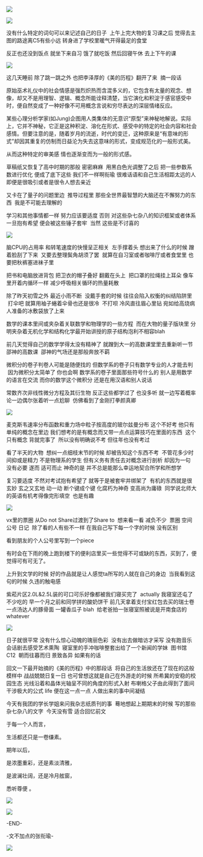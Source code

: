 ![](./images/img_001.png)

![](./images/img_002.jpeg)

没有什么特定的词句可以来记述自己的日子  上午上完大物的复习课之后 觉得去主图的路途离C5有些小远 转身进了学校里暖气开得最足的食堂

反正也还没到饭点 就坐下来自习 饿了就吃饭 然后回寝午休 去上下午的课

![](./images/img_003.jpeg)

这几天睡前 除了跳一跳之外 也把李泽厚的《美的历程》翻开了来  摘一段话

原始巫术礼仪中的社会情感是强烈炽热而含混多义的，它包含有太量的观念、想像，却又不是用理智、逻辑、概念所能诠释清楚，当它演化和积淀于感官感受中时，便自然变成了一种好像不可用概念言说和穷尽表达的深层情绪反应。

某些心理分析学家(如Jung)企图用人类集体的无意识“原型”来神秘地解说。实际上，它并不神秘，它正是这种积淀、溶化在形式、感受中的特定的社会内容和社会感情。但要注意的是，随着岁月的流逝，时代的变迁，这种原来是“有意味的形式”却因其重复的仿制而日益沦为失去这意味的形式，变成规范化的一般形式美。

从而这种特定的审美感 情也逐渐变而为一般的形式感。

草稿纸又恢复了高中时期的那般 密密麻麻  用黑白色光调整了之后 把一些参数系数进行优化 便成了底下这些 我们不一样啊衔瑜 很难话语和自己生活相距太远的人 即便是很吸引或者是很令人想去亲近

又卡在了量子的问题里边  推导过程里 那些全世界最智慧的大脑还在不懈努力的东西  我是不可能去理解的

学习和其他事情都一样 努力应该要适度 否则 对这些杂七杂八的知识框架或者体系一旦抱有希望 便会被这些锤子套牢  当然 这些是不讨喜的

![](./images/img_004.jpeg)

脑CPU的占用率 和转笔速度的快慢呈正相关  左手撑着头 想出来了什么的时候 蹭着脸刮了下来  又要去整理鬓角胡须了罢  就算在自习室或者咖啡厅或者食堂里 也要把秋裤塞进袜子里

把书和电脑放进背包 把卫衣的帽子叠好 翻戴在头上  把口罩的拉绳挂上耳朵 像车里开着内循环一样 减少呼吸相关循环的热量耗散

除了昨天初雪之外 最近小雨不断  没戴手套的时候 往往会陷入权衡的纠结陷阱里  打伞吧 就算用袖子蜷着伞骨也还是很冷  不打呗 冷风直往眉心里钻 宛如给高烧病人准备的冰敷袋放了上来

数学的课本里间或夹杂着关联数学和物理学的一些方程  而在大物的量子版块里 分明夹杂着无机化学和结构化学最开始讲授的原子结构泡利不相容blah

前几天觉得自己的数学学得太没有精神了 就蹭到大一的高数课堂里去重新听一节邵神的高数课  邵神的气场还是那般奔放不羁

微积分的卷子判卷人可能是随便找的 但数学系的卷子只有数学专业的人才能去判  因为微积分太简单了 你也会啊 数学系的卷子里面那些符号什么的 别人是用数学的语言在交流 而你的数学这个微积分 还是在用汉语和别人说话

常数齐次非线性微分方程及其衍生物 反正这些都学过了 也没多听 就一边写着概率论一边偶尔张着听一点尬聊  仿佛看到了金刚打拳颜真卿

![](./images/img_005.jpeg)

麦克斯韦速率分布函数和重力场中粒子按高度的玻尔兹曼分布 这个不好考 他只有单纯的概念在里边 我们想考的是有概念而又带一点点运算技巧在里面的东西  这个只有概念 背就完事了  所以没有明确说不考 但往年也没有考过

看了半天的大物  想纠一点细枝末节的时候 却被告知这个东西不考  不管花多少时间抑或是精力 不是物理系的学生 但有义务有责任去对概念进行剖析 却因为一句 没有必要 遂而 适可而止 神奇的是 并不总是能那么幸运地契合所学和所想学

复习要适度 不然对考试抱有希望了 就等于是被套牢并绑架了  有机的东西就是很玄妙 玄之又玄地 动一动 断个键成个键 化腐朽为神奇 变高尚为庸碌  同学说北师大的英语有机考得像完形填空  也是有趣

![](./images/img_006.jpeg)

vx里的票圈 从Do not Share过渡到了Share to  想来看一看 减负不少  票圈 空间 公号 日记  除了看的人有些不一样 在我自己写下每一个字的时候 没有区别

看到朋友的个人公号里写到一个piece

有时会在下雨的晚上跑到楼下的便利店里买一些觉得不可或缺的东西，买到了，便觉得可有可无了。

上升到文学的时候 好的作品就是让人感觉ta所写的人就在自己的身边  当我看到这句的时候 久违的触电感

紫菘片区2.0L&2.5L装的可口可乐好像都被我们寝买完了  actually 我寝室还屯了不少吃的 早一个月之前和同学拼的酸奶饼干 前几天拿着支付宝红包去买的瑞士卷 一点汤达人的豚骨面 一罐香瓜子 blah  给老爸拍一张寝室照被说是开南食店的  whatever

![](./images/img_007.gif)

日子就很平常 没有什么惊心动魄的瑰丽色彩  没有出去做暗访才采写 没有跑音乐会话剧去感受艺术熏陶  寝室里的手冲咖啡整套出给了一个新闻的学妹  图书馆C12  朝而往暮而归 景致各异 如果有的话

回文一下最开始摘的《美的历程》中的那段话  将自己的生活放还在了现在的这般模样中 战战兢兢日复一日 也可曾想这就是自己在外游走的时候 所希冀的安稳的校园生态 光线沿着和晶体光轴呈不同的角度的形式入射 布喇格父子由此得到了面间干涉极大的公式 life 便在这一点一点 人做出来的事中间凝结

今天有我团的学长学姐来问我杂志纸质刊的事  蓦地想起上期期末的时候 写的那些杂七杂八的文字  今天没有雪 适合回忆前文

于每一个人而言，

生活都还只是一卷缣素。

期年以后，

是浓墨重彩，还是素淡清雅，

是波澜壮阔，还是冷月舷窗，

悉听尊便 。

![](./images/img_008.gif)

![](./images/img_009.png)

-END-

-文不加点的张衔瑜-

![](./images/img_010.jpeg)
